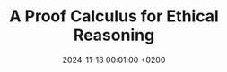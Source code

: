 ---
title:          "A Proof Calculus for Ethical Reasoning"
date:           2024-11-18 00:01:00 +0200
selected:       false
pub:            "The 25th International Conference
on Principles and Practice of Multi-Agent Systems (PRIMA 2024)"
# pub_pre:        "Submitted to "
# pub_post:       'Under review.'
pub_last:       " "
# pub_date:       "2024"

#abstract: >-
  #abstract
cover:          /assets/images/covers/cover-prima.png
authors:
  - Your Name
  - James Wang
  - Some Other Name
  - John Doe
links:
  Conference page: https://sites.google.com/view/prima-2024/
  Proceedings: https://link.springer.com/book/10.1007/978-3-031-77367-9
  Paper: https://link.springer.com/chapter/10.1007/978-3-031-77367-9_15
---